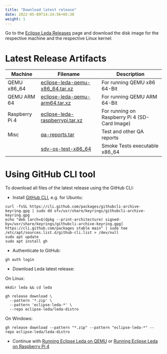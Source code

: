 ```yaml
---
title: "Download latest release"
date: 2022-05-09T14:24:56+05:30
weight: 1
---
```


Go to the [Eclipse Leda Releases](https://github.com/eclipse-leda/leda-distro/releases) page and download the disk image for the respective machine and the respective Linux kernel:

# Latest Release Artifacts

| Machine | Filename | Description |
| ------- | -------- | ----------- |
| QEMU x86_64 | [eclipse-leda-qemu-x86_64.tar.xz](https://github.com/eclipse-leda/leda-distro/releases/latest/download/eclipse-leda-qemu-x86_64.tar.xz) | For running QEMU x86 64-Bit |
| QEMU ARM 64 | [eclipse-leda-qemu-arm64.tar.xz](https://github.com/eclipse-leda/leda-distro/releases/latest/download/eclipse-leda-qemu-arm64.tar.xz) | For running QEMU ARM 64-Bit |
| Raspberry Pi 4 | [eclipse-leda-raspberrypi.tar.xz](https://github.com/eclipse-leda/leda-distro/releases/latest/download/eclipse-leda-raspberrypi.tar.xz) | For running on Raspberry Pi 4 (SD-Card Image) |
| Misc | [qa-reports.tar](https://github.com/eclipse-leda/leda-distro/releases/latest/download/qa-reports.tar) | Test and other QA reports |
| | [sdv-os-test-x86_64](https://github.com/eclipse-leda/leda-distro/releases/latest/download/sdv-os-test-x86_64) | Smoke Tests executable x86_64 |

# Using GitHub CLI tool

To download all files of the latest release using the GitHub CLI:
- Install [GitHub CLI](https://github.com/cli/cli), e.g. for Ubuntu:
```
curl -fsSL https://cli.github.com/packages/githubcli-archive-keyring.gpg | sudo dd of=/usr/share/keyrings/githubcli-archive-keyring.gpg
echo "deb [arch=$(dpkg --print-architecture) signed-by=/usr/share/keyrings/githubcli-archive-keyring.gpg] https://cli.github.com/packages stable main" | sudo tee /etc/apt/sources.list.d/github-cli.list > /dev/null
sudo apt update
sudo apt install gh
```
- Authenticate to GitHub:
```
gh auth login
```
- Download Leda latest release:

On Linux:
```
mkdir leda && cd leda

gh release download \
  --pattern '*.zip' \
  --pattern 'eclipse-leda-*' \
  --repo eclipse-leda/leda-distro
```

On Windows:
```
gh release download --pattern "*.zip" --pattern "eclipse-leda-*" --repo eclipse-leda/leda-distro
```

- Continue with [Running Eclipse Leda on QEMU](/leda/docs/general-usage/running-qemu/) or [Running Eclipse Leda on Raspberry Pi 4](/leda/docs/general-usage/raspberry-pi/)
